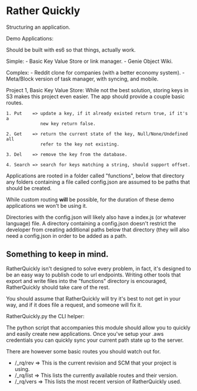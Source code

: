 # Rather Quickly

Structuring an application.

Demo Applications:

   Should be built with es6 so that things, actually work.

   Simple:
     - Basic Key Value Store or link manager.
     - Genie Object Wiki.

   Complex:
     - Reddit clone for companies (with a better economy system).
     - Meta/Block version of task manager, with syncing, and mobile.


Project 1, Basic Key Value Store:
 While not the best solution, storing keys in S3 makes this project even 
 easier. The app should provide a couple basic routes.

    1. Put    => update a key, if it already existed return true, if it's a 
                 new key return false.

    2. Get    => return the current state of the key, Null/None/Undefined all 
                 refer to the key not existing.

    3. Del    => remove the key from the database.

    4. Search => search for keys matching a string, should support offset.

 Applications are rooted in a folder called "functions", below that directory any folders
 containing a file called config.json are assumed to be paths that should be created.

 While custom routing __will__ be possible, for the duration of these demo applications
 we won't be using it.

 Directories with the config.json will likely also have a index.js (or whatever language)
 file. A directory containing a config.json doesn't restrict the developer from creating
 additional paths below that directory (they will also need a config.json in order to be
 added as a path.

## Something to keep in mind.

 RatherQuickly isn't designed to solve every problem, in fact, it's designed to be an
 easy way to publish code to url endpoints. Writing other tools that export and write
 files into the "functions" directory is encouraged, RatherQuickly should take care
 of the rest.

 You should assume that RatherQuickly will try it's best to not get in your way,
 and if it does file a request, and someone will fix it.

RatherQuickly.py the CLI helper:

 The python script that accompanies this module should allow you to quickly and
 easily create new applications. Once you've setup your .aws credentials you can quickly
 sync your current path state up to the server.

 There are however some basic routes you should watch out for. 

   - /_rq/rev  => This is the current revision and SCM that your project is using.
   - /_rq/list => This lists the currently available routes and their version.
   - /_rq/vers => This lists the most recent version of RatherQuickly used.

 
